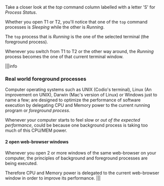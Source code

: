 Take a closer look at the _top_ command column labelled with a letter 'S' for _Process Status_.

Whether you open T1 or T2, you'll notice that one of the `top` command processes is _Sleeping_ while the other is _Running_. 

The `top` process that is _Running_ is the one of the selected terminal (the foreground process). 

Whenever you switch from T1 to T2 or the other way around, the _Running_ process becomes the one of that current terminal window.

|||info
### Real world foreground processes

Computer operating systems such as UNIX (Codio's terminal), Linux (An improvement on UNIX), Darwin (Mac's version of Linux) or Windows just to name a few; are designed to optimize the performance of software execution by delegating CPU and Memory power to the current running program or _foreground process_.

Whenever your computer starts to feel slow or _out of the expected performance_, could be because one background process is taking too much of this CPU/MEM power.

#### 2 open web-browser windows

Whenever you open 2 or more windows of the same web-browser on your computer, the principles of background and foreground processes are being executed. 

Therefore CPU and Memory power is delegated to the current web-browser window in order to improve its performance.
|||